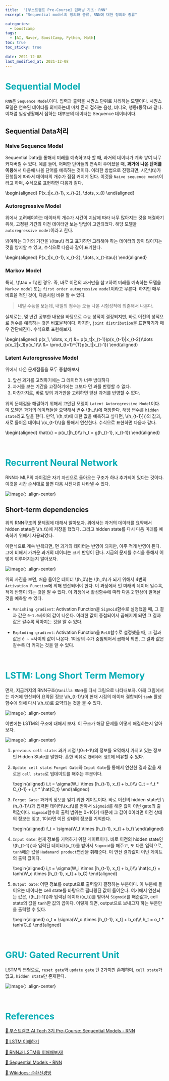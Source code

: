 ```yaml
---
title:  "[부스트캠프 Pre-Course] 딥러닝 기초: RNN"
excerpt: "Sequential model의 정의와 종류, RNN에 대한 정의와 종류"

categories:
  - boostcamp
tags:
  - [AI, Naver, BoostCamp, Python, Math]
toc: true
toc_sticky: true
 
date: 2021-12-08
last_modified_at: 2021-12-08
---
```


# <span style = "color: #00adb5">Sequential Model</span>
`RNN`은 `Sequence Model`이다. 입력과 출력을 시퀀스 단위로 처리하는 모델이다. 시퀀스 모델은 연속된 데이터를 의미하는데 마치 흔히 접하는 음성, 비디오, 행동(동작)과 같다. 이처럼 일상생활에서 접하는 대부분의 데이터는 Sequence 데이터이다.

## Sequential Data처리
### Naive Sequence Model
Sequential Data를 통해서 미래를 예측하고자 할 때, 과거의 데이터가 계속 쌓여 너무 커져버릴 수 있다. 예를 들어, 어떠한 단어들의 연속이 주어졌을 때, **과거에 나온 단어를 이용**해서 다음에 나올 단어를 예측하는 것이다. 이러한 방법으로 진행되면, 시간\\(t\\)가 진행됨에 따라서 데이터의 개수가 점점 커지게 된다. 이것을 `Naive sequence model`이라고 하며, 수식으로 표현하면 다음과 같다.

\begin{aligned}
    P(x_t|x_{t-1}, x_{t-2}, \dots, x_0)
\end{aligned}

### Autoregressive Model
위에서 고려해야하는 데이터의 개수가 시간이 지남에 따라 너무 많아지는 것을 해결하기 위해, 고정된 기간의 이전 데이터만 보는 방법이 고안되었다. 해당 모델을 `autoregressive model`이라고 한다.

봐야하는 과거의 기간을 \\(\tau\\) 라고 표기하면 고려해야 하는 데이터의 양이 많아지는 것을 방지할 수 있고, 수식으로 다음과 같이 표기한다.

\begin{aligned}
    P(x_t|x_{t-1}, x_{t-2}, \dots, x_{t-\tau})
\end{aligned}

### Markov Model
특히, \\(\tau = 1\\)인 경우. 즉, 바로 이전의 과거만을 참고하여 미래를 예측하는 모델을 `Markov model` 또는 `first order autogressive model`이라고 무른다. 하지만 매우 비효율 적인 것이, 다음처럼 비유 할 수 있다.

> 내일 수능을 보는데, 내일의 점수는 오늘 나온 시험성적에 의존해서 나온다.

실제로는, 몇 년간 공부한 내용을 바탕으로 수능 성적이 결정되지만, 바로 이전의 성적으로 점수를 예측하는 것은 비효율적이다. 하지만, `joint distribution`을 표현하기가 매우 간단해진다. 수식으로 표현해보자.

\begin{aligned}
    p(x_1, \dots, x_r) &= p(x_t|x_{t-1})p(x_{t-1}|x_{t-2})\dots p(x_2|x_1)p(x_1)\\\\\\
    &= \prod_{t=1}^{T}p(x_t|x_{t-1})
\end{aligned}

### Latent Autoregressive Model
위에서 나온 문제점들을 모두 종합해보자
1. 앞선 과거를 고려하기에는 그 데이터가 너무 방대하다
2. 과거를 보는 기간을 고정하기에는 그보다 먼 과를 반영할 수 없다.
3. 마찬가지로, 바로 앞의 과거만을 고려하면 앞선 과거를 반영할 수 없다.

위의 문제점을 해결하기 위해서 고안된 모델이 `Latent Autoregressive Model`이다. 이 모델은 과거의 데이터들을 요약해서 변수 \\(h_t\\)에 저장한다. 해당 변수를 `hidden state`라고 말을 한다. 만약, \\(h_t\\)에 대한 값을 예측하고 싶다면, \\(h_{t-1}]\\)의 값과, 새로 들어온 데이터 \\(x_{t-1}\\)을 통해서 연산한다. 수식으로 표현하면 다음과 같다.

\begin{aligned}
    \hat{x} = p(x_t|h_t)\\\\\\
    h_t = g(h_{t-1}, x_{t-1})
\end{aligned}

<br>

# <span style = "color: #00adb5">Recurrent Neural Network</span>
RNN과 MLP의 차이점은 자기 자신으로 돌아오는 구조가 하나 추가되어 있다는 것이다. 이것을 시간 순서대로 풀면 다음 사진처럼 나타낼 수 있다.

![image](https://user-images.githubusercontent.com/91870042/145337606-b5d167b4-c8ec-4e6c-9a1c-16c2018f481c.png){: .align-center}

## Short-term dependencies
위의 RNN구조의 문제점에 대해서 알아보자. 위에서는 과거의 데이터를 요약해서 hidden state은 \\(h_t\\)에 저장을 했었다. 그리고 hidden state를 다시 다음 미래를 예측하기 위해서 사용되었다. 

이런식으로 계속 반복되면, 먼 과거의 데이터는 반영이 되지만, 아주 적게 반영이 된다. 그에 비해서 가까운 과거의 데이터는 크게 반영이 된다. 지금의 문제를 수식을 통해서 어떻게 이루어지는지 알아보자.

![image](https://user-images.githubusercontent.com/91870042/145338097-44117a44-759c-4d67-baa6-59630359757a.png){: .align-center}

위의 사진을 보면, 처음 들어온 데이터 \\(h_0\\)는 \\(h_4\\)가 되기 위해서 4번의 `Activation Function`에 의해 연산되어야 한다. 이 과정에서 먼 미래의 데이터 일수록, 적게 반영이 되는 것을 알 수 있다. 이 과정에서 활성함수에 따라 다음 2 현상이 일어날 것을 예측할 수 있다.

- `Vanishing gradient`: Activation Function을 `Sigmoid`함수로 설정했을 때, 그 결과 값은 `0~1.0`사이의 값이 나온다. 이러한 값이 중첩되어서 곱해지게 되면 그 결과 값은 갈수록 작아지는 것을 알 수 있다.

- `Exploding gradient`: Activation Function을 `ReLU`함수로 설정했을 때, 그 결과 값은 `0 ~ ∞`사이의 값이 나온다. 1이상의 수가 중첨되어서 곱해직 되면, 그 결과 값은 갈수록 더 커지는 것을 알 수 있다.

<br>

# <span style = "color: #00adb5">LSTM: Long Short Term Memory</span>
먼저, 지금까지의 RNN구조(`Vanilla RNN`)를 다시 그림으로 나타내보자. 아래 그림에서는 과거에 연산되어 요약된 정보 \\(h_{t-1}\\)이 현재 시점의 데이터 결합되어 `tanh` 활성함수에 의해 다시 \\(h_t\\)로 요약되는 것을 볼 수 있다. 

![image](https://user-images.githubusercontent.com/91870042/145338380-d6a62ea9-d26b-46ac-a3ab-31e135c5d98e.png){: .align-center}

이번에는 LSTM의 구조에 대해서 보자. 이 구조가 해당 문제를 어떻게 해결하는지 알아보자.

![image](https://user-images.githubusercontent.com/91870042/145339011-c1622094-481a-4a2d-9139-f5f9cba13c29.png){: .align-center}

1. `previous cell state`: 과거 시점 \\(0~t-1\\)의 정보를 요약해서 가지고 있는 정보인 Hidden State를 말한다. 흔한 비유로 `컨베이어 벨트`에 비유할 수 있다.

2. `Update cell state`: `Forget Gate`와 `Input Gate`를 통해서 연산한 결과 값을 새로운 `cell state`로 업데이트를 해주는 부분이다.

    \begin{aligned}
        i_t = \sigma(W_i \times [h_{t-1}, x_t] + b_i)\\\\\\
        C_t = f_t * C_{t-1} + i_t * \hat{C_t}
    \end{aligned}
  

3. `Forget Gate`: 과거의 정보를 잊기 위한 게이트이다. 바로 이전의 hidden state인 \\(h_{t-1}\\)과 입력된 데이터\\(x_t\\)를 받아서 `Sigmoid`를 해준 값이 이번 gate의 출력값이다. `Sigmoid`함수의 출력 범위는 0~1이기 때문에 그 값이 0이라면 이전 상태의 정보는 잊고, 1이라면 이전 상태의 정보를 기억한다.

    \begin{aligned}
        f_t = \sigma(W_f \times [h_{t-1}, x_t] + b_f)
    \end{aligned}

  
4. `Input Gate`: 현재 정보를 기억하기 위한 게이트이다. 바로 이전의 hidden state인 \\(h_{t-1}\\)과 입력된 데이터\\(x_t\\)를 받아서 `Sigmoid`를 해주고, 또 다른 입력으로, `tanh`해준 값을 `Hadamard product`연산을 취해준다. 이 연산 결과값이 이번 게이트의 출력 값이다.

    \begin{aligned}
        i_t = \sigma(W_i \times [h_{t-1}, x_t] + b_i)\\\\\\
        \hat{c_t} = tanh(W_c \times [h_{t-1}, x_t] + b_C)
    \end{aligned}

  
5. `Output Gate`: 어떤 정보를 output으로 출력할지 결정하는 부분이다. 이 부분에 들어오는 데이터는 cell state를 바탕으로 필터링된 값이 들어온다. 여기에서 연산되는 값은, \\(h_{t-1}\\)과 입력된 데이터\\(x_t\\)를 받아서 `Sigmoid`를 해준값과, cell state의 값을 `tanh`한 값의 곱이다. 이렇게 되면, output으로 보내고자 하는 부분만을 출력할 수 있다.

    \begin{aligned}
        o_t = \sigma(W_o \times [h_{t-1}, x_t] + b_o)\\\\\\
        h_t = o_t * tanh(C_t)
    \end{aligned}


<br>

# <span style = "color: #00adb5">GRU: Gated Recurrent Unit</span>
LSTM의 변형으로, `reset gate`와 `update gate` 단 2가지만 존재하며, `cell state`가 없고, `hidden state`만 존재한다.

![image](https://user-images.githubusercontent.com/91870042/145341000-fc37a481-b394-496b-99ff-aa95f9453995.png){: .align-center}

<br>

# <span style = "color: #00adb5">References</span>

[📘 부스트캠프 AI Tech 3기 Pre-Course: Sequential Models - RNN](https://www.boostcourse.org/onlyboostcampaitech3/lecture/1203373?isDesc=false)

[📘 LSTM 이해하기](https://dgkim5360.tistory.com/entry/understanding-long-short-term-memory-lstm-kr)

[📘 RNN과 LSTM을 이해해보자!](https://ratsgo.github.io/natural%20language%20processing/2017/03/09/rnnlstm/)

[📘 Sequential Models - RNN](https://lemidia.github.io/development/boostcamp-week3-day15/)

[📘 Wikidocs: 순환신경망](https://wikidocs.net/22886)

